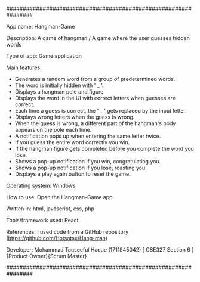 ################################################################

App name: Hangman-Game

Description: A game of hangman / A game where the user guesses hidden words

Type of app: Game application

Main features:

- Generates a random word from a group of predetermined words.
- The word is initially hidden with ' _ '.
- Displays a hangman pole and figure.
- Displays the word in the UI with correct letters when guesses are correct.
- Each time a guess is correct, the ' _ ' gets replaced by the input letter.
- Displays wrong letters when the guess is wrong.
- When the guess is wrong, a different part of the hangman's body appears on the pole each time.
- A notification pops up when entering the same letter twice.
- If you guess the entire word correctly you win.
- If the hangman figure gets completed before you complete the word you lose.
- Shows a pop-up notification if you win, congratulating you.
- Shows a pop-up notification if you lose, roasting you.
- Displays a play again button to reset the game.


Operating system: Windows

How to use: Open the Hangman-Game app 

Written in: html, javascript, css, php

Tools/framework used: React

References: I used code from a GitHub repository (https://github.com/Hotsotse/Hang-man)
                   
Developer: 
Mohammad Tauseeful Haque (1711845042) [ CSE327 Section 6 ] {Product Owner}{Scrum Master}

################################################################
